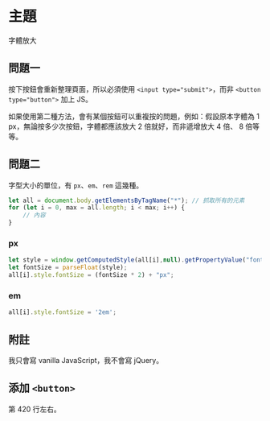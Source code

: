 # 主題

字體放大

## 問題一

按下按鈕會重新整理頁面，所以必須使用 `<input type="submit">`，而非 `<button type="button">` 加上 JS。

如果使用第二種方法，會有某個按鈕可以重複按的問題，例如：假設原本字體為 1 px，無論按多少次按鈕，字體都應該放大 2 倍就好，而非遞增放大 4 倍、 8 倍等等。

## 問題二

字型大小的單位，有 `px`、`em`、`rem` 這幾種。

```javascript
let all = document.body.getElementsByTagName("*"); // 抓取所有的元素
for (let i = 0, max = all.length; i < max; i++) { 
    // 內容 
}                    
```

### px

```javascript
let style = window.getComputedStyle(all[i],null).getPropertyValue("font-size");
let fontSize = parseFloat(style);
all[i].style.fontSize = (fontSize * 2) + "px";
```

### em

```javascript
all[i].style.fontSize = '2em';
```

## 附註

我只會寫 vanilla JavaScript，我不會寫 jQuery。

## 添加 `<button>`

第 420 行左右。